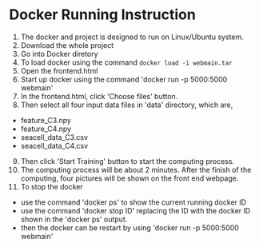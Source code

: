 # Docker Running Instruction
1. The docker and project is designed to run on Linux/Ubuntu system.
2. Download the whole project
3. Go into Docker diretory
4. To load docker using the command
   ```docker load -i webmain.tar```
6. Open the frontend.html
7. Start up docker using the command 'docker run -p 5000:5000 webmain'
8. In the frontend.html, click 'Choose files' button.
9. Then select all four input data files in 'data' directory, which are,
  - feature_C3.npy
  - feature_C4.npy
  - seacell_data_C3.csv
  - seacell_data_C4.csv
9. Then click 'Start Training' button to start the computing process.
10. The computing process will be about 2 minutes. After the finish of the computing, four pictures will be shown on the front end webpage.
11. To stop the docker
   - use the command 'docker ps' to show the current running docker ID
   - use the command 'docker stop ID' replacing the ID with the docker ID shown in the 'docker ps' output.
   - then the docker can be restart by using 'docker run -p 5000:5000 webmain'
